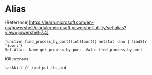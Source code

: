 # Alias 
(Reference)[https://learn.microsoft.com/en-us/powershell/module/microsoft.powershell.utility/set-alias?view=powershell-7.4]


```
function find_process_by_port([int]$port){ netstat -ano | findStr "$port"}
Set-Alias -Name get_process_by_port -Value find_process_by_port
```

Kill process:
```
taskkill /f /pid put_the_pid
```
